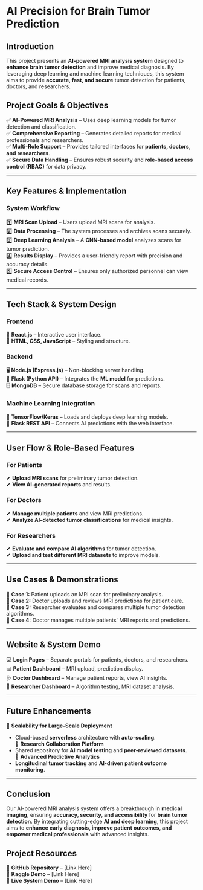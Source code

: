 # AI Precision for Brain Tumor Prediction  

## Introduction  
This project presents an **AI-powered MRI analysis system** designed to **enhance brain tumor detection** and improve medical diagnosis. By leveraging deep learning and machine learning techniques, this system aims to provide **accurate, fast, and secure** tumor detection for patients, doctors, and researchers.  


## **Project Goals & Objectives**  

✅ **AI-Powered MRI Analysis** – Uses deep learning models for tumor detection and classification.  
✅ **Comprehensive Reporting** – Generates detailed reports for medical professionals and researchers.  
✅ **Multi-Role Support** – Provides tailored interfaces for **patients, doctors, and researchers**.  
✅ **Secure Data Handling** – Ensures robust security and **role-based access control (RBAC)** for data privacy.  

---

## **Key Features & Implementation**  

### **System Workflow**  
1️⃣ **MRI Scan Upload** – Users upload MRI scans for analysis.  
2️⃣ **Data Processing** – The system processes and archives scans securely.  
3️⃣ **Deep Learning Analysis** – A **CNN-based model** analyzes scans for tumor prediction.  
4️⃣ **Results Display** – Provides a user-friendly report with precision and accuracy details.  
5️⃣ **Secure Access Control** – Ensures only authorized personnel can view medical records.  

---

## **Tech Stack & System Design**  

### **Frontend**  
🚀 **React.js** – Interactive user interface.  
🎨 **HTML, CSS, JavaScript** – Styling and structure.  

### **Backend**  
🖥 **Node.js (Express.js)** – Non-blocking server handling.  
🐍 **Flask (Python API)** – Integrates the **ML model** for predictions.  
🗄 **MongoDB** – Secure database storage for scans and reports.  

### **Machine Learning Integration**  
🤖 **TensorFlow/Keras** – Loads and deploys deep learning models.  
🔗 **Flask REST API** – Connects AI predictions with the web interface.  

---

## **User Flow & Role-Based Features**  

### **For Patients**  
✔ **Upload MRI scans** for preliminary tumor detection.  
✔ **View AI-generated reports** and results.  

### **For Doctors**  
✔ **Manage multiple patients** and view MRI predictions.  
✔ **Analyze AI-detected tumor classifications** for medical insights.  

### **For Researchers**  
✔ **Evaluate and compare AI algorithms** for tumor detection.  
✔ **Upload and test different MRI datasets** to improve models.  

---

## **Use Cases & Demonstrations**  

📌 **Case 1:** Patient uploads an MRI scan for preliminary analysis.  
📌 **Case 2:** Doctor uploads and reviews MRI predictions for patient care.  
📌 **Case 3:** Researcher evaluates and compares multiple tumor detection algorithms.  
📌 **Case 4:** Doctor manages multiple patients' MRI reports and predictions.  

---

## **Website & System Demo**  

💻 **Login Pages** – Separate portals for patients, doctors, and researchers.  
📊 **Patient Dashboard** – MRI upload, prediction display.  
🩺 **Doctor Dashboard** – Manage patient reports, view AI insights.  
📡 **Researcher Dashboard** – Algorithm testing, MRI dataset analysis.  

---

## **Future Enhancements**  

🔹 **Scalability for Large-Scale Deployment**  
   - Cloud-based **serverless** architecture with **auto-scaling**.  
🔹 **Research Collaboration Platform**  
   - Shared repository for **AI model testing** and **peer-reviewed datasets**.  
🔹 **Advanced Predictive Analytics**  
   - **Longitudinal tumor tracking** and **AI-driven patient outcome monitoring**.  

---

## **Conclusion**  
Our AI-powered MRI analysis system offers a breakthrough in **medical imaging**, ensuring **accuracy, security, and accessibility** for **brain tumor detection**. By integrating cutting-edge **AI and deep learning**, this project aims to **enhance early diagnosis, improve patient outcomes, and empower medical professionals** with advanced insights.  


## **Project Resources**  
📌 **GitHub Repository** – [Link Here]  
📌 **Kaggle Demo** – [Link Here]  
📌 **Live System Demo** – [Link Here]  
